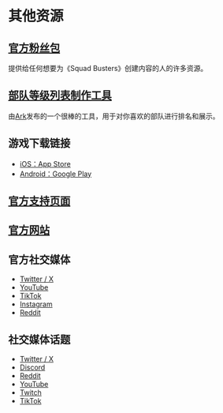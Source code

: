 # 其他资源

## [官方粉丝包](https://fankit.supercell.com/d/SKN1MzXVazxw/assets)

提供给任何想要为《Squad Busters》创建内容的人的许多资源。

## [部队等级列表制作工具](https://tiermaker.com/create/squad-busters-global-release-tier-list-17084552)

由[Ark](https://twitter.com/Ark_BrawlStars)发布的一个很棒的工具，用于对你喜欢的部队进行排名和展示。

## 游戏下载链接

- [iOS：App Store](https://play.squadbusters.com/Lx8a/qc4w9q8e)
- [Android：Google Play](https://play.squadbusters.com/Lx8a/7ruktsjt)

## [官方支持页面](https://support.supercell.com/squad-busters/en/index.html)

## [官方网站](https://squadbusters.supercell.com/)

## 官方社交媒体

- [Twitter / X](https://twitter.com/squadbustersx)
- [YouTube](https://www.youtube.com/channel/UCW7uzYyhVWVZnp1A2-EYAVQ)
- [TikTok](https://www.tiktok.com/@squadbusters)
- [Instagram](https://www.instagram.com/squadbusters/)
- [Reddit](https://www.reddit.com/user/squadbusters/)

## 社交媒体话题

- [Twitter / X](https://twitter.com/hashtag/SquadBusters)
- [Discord](https://discord.com/invite/squadbusters)
- [Reddit](https://www.reddit.com/r/SquadBusters/)
- [YouTube](https://www.youtube.com/channel/UC2WJpM4Up7jEllK85rylc4A)
- [Twitch](https://www.twitch.tv/directory/category/squad-busters)
- [TikTok](https://www.tiktok.com/tag/squadbusters)